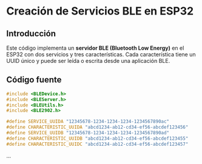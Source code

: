 # Creación de Servicios BLE en ESP32

## Introducción
Este código implementa un **servidor BLE (Bluetooth Low Energy)** en el ESP32 con dos servicios y tres características. Cada característica tiene un UUID único y puede ser leída o escrita desde una aplicación BLE.

## Código fuente
```cpp
#include <BLEDevice.h>
#include <BLEServer.h>
#include <BLEUtils.h>
#include <BLE2902.h>

#define SERVICE_UUIDA "12345678-1234-1234-1234-1234567890ac"
#define CHARACTERISTIC_UUIDA "abcd1234-ab12-cd34-ef56-abcdef123456"
#define SERVICE_UUIDB "12345678-1234-1234-1234-1234567890ad"
#define CHARACTERISTIC_UUIDB "abcd1234-ab12-cd34-ef56-abcdef123455"
#define CHARACTERISTIC_UUIDC "abcd1234-ab12-cd34-ef56-abcdef123457"
```
...
